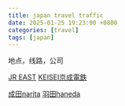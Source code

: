 ```yaml
---
title: japan travel traffic
date: 2025-01-25 19:23:00 +0800
categories: [travel]
tags: [japan]
---
```


地点，线路，公司

[JR EAST](https://www.jreast.co.jp/multi/zh-CHS/)
[KEISEI京成電鉄](https://www.keisei.co.jp/keisei/tetudou/skyliner/cn/index.php)



[成田narita](https://www.narita-airport.jp/zh-sc/)
[羽田haneda](https://tokyo-haneda.com/zh-CHS/index.html)
